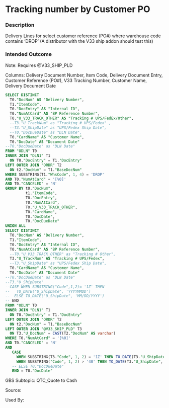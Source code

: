 # Tracking number by Customer PO

### Description

​Delivery Lines for select customer reference (PO#) where warehouse code contains ‘DROP’ (A distributor with the V33 ship addon should test this)

### Intended Outcome

​Note: Requires @V33_SHIP_PLD

Columns:
Delivery Document Number, Item Code, Delivery Document Entry, Customer Reference (PO#), V33 Tracking Number, Customer Name, Delivery Document Date

```sql
SELECT DISTINCT
  T0."DocNum" AS "Delivery Number",
  T1."ItemCode",
  T0."DocEntry" AS "Internal ID",
  T0."NumAtCard" AS "BP Reference Number",
  T0."U_V33_TRACK_OTHER" AS "Tracking # UPS/FedEx/Other",
  --T3."U_TrackNum" as "Tracking # UPS/Fedex" ,
  --T3."U_ShipDate" as "UPS/Fedex Ship Date",
  --T0."DocDueDate" as "DLN Date",
  T0."CardName" AS "Customer Name",
  T0."DocDate" AS "Document Date"
--T0."DocDueDate" as "DLN Date"
FROM "ODLN" T0
INNER JOIN "DLN1" T1
  ON T0."DocEntry" = T1."DocEntry"
LEFT OUTER JOIN "ORDR" T2
  ON t2."DocNum" = T1."BaseDocNum"
WHERE SUBSTRING(T1."WhsCode", 1, 4) = 'DROP'
AND T0."NumAtCard" = '[%0]'
AND T0."CANCELED" = 'N'
GROUP BY t0."DocNum",
         t1."ItemCode",
         T0."DocEntry",
         T0."NumAtCard",
         T0."U_V33_TRACK_OTHER",
         T0."CardName",
         T0."DocDate",
         T0."DocDueDate"
UNION ALL
SELECT DISTINCT
  T0."DocNum" AS "Delivery Number",
  T1."ItemCode",
  T0."DocEntry" AS "Internal ID",
  T0."NumAtCard" AS "BP Reference Number",
  --T0."U_V33_TRACK_OTHER" as "Tracking # Other",
  T3."U_TrackNum" AS "Tracking # UPS/Fedex",
  --T3."U_ShipDate" as "UPS/Fedex Ship Date",
  T0."CardName" AS "Customer Name",
  T0."DocDate" AS "Document Date"
--T0."DocDueDate" as "DLN Date"
--T3."U_ShipDate"
--CASE WHEN SUBSTRING("Code",1,2)= '1Z' THEN
--   TO_DATE("U_ShipDate", 'YYYYMMDD')
--  ELSE TO_DATE("U_ShipDate", 'MM/DD/YYYY')
-- END
FROM "ODLN" T0
INNER JOIN "DLN1" T1
  ON T0."DocEntry" = T1."DocEntry"
LEFT OUTER JOIN "ORDR" T2
  ON t2."DocNum" = T1."BaseDocNum"
LEFT OUTER JOIN "@V33_SHIP_PLD" T3
  ON T3."U_DocNum" = CAST(T2."DocNum" AS varchar)
WHERE T0."NumAtCard" = '[%0]'
AND T0."CANCELED" = 'N'
AND
   CASE
     WHEN SUBSTRING(T3."Code", 1, 2) = '1Z' THEN TO_DATE(T3."U_ShipDate", 'YYYYMMDD')
     WHEN SUBSTRING("Code", 1, 2) > '40' THEN TO_DATE(T3."U_ShipDate", 'MM/DD/YYYY')
   -- ELSE T0."DocDueDate"
   END = T0."DocDate"
```

GBS Subtopic: QTC_Quote to Cash

Source:

Used By:
